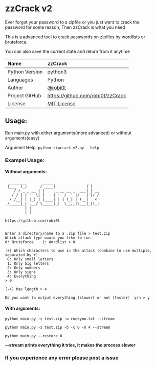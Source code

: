 # zzCrack v2
Ever forgot your password to a zipfile or you just want to crack the password for some reason, Then zzCrack is what you need

This is a advanced tool to crack passwords on zipfiles by wordlists or bruteforce.

You can also save the current state and return from it anytime

Name           | zzCrack
:------------- | :----------------------------------------------------------------------------------------------
Python Version | python3
Languages      | Python
Author         | [@robi0t](https://github.com/robi0t)
Project GitHub | <https://github.com/robi0t/zzCrack>
License        | [MIT License](https://github.com/robi0t/zzCrack/blob/main/LICENSE)


## Usage:
Run main.py with either arguments(more advanced) or without arguments(easy)

Argument Help: ```python zipcrack-v2.py --help```

### Exampel Usage:
#### Without arguments:
```
  _______        _____                _
 |___  (_)      / ____|              | |
    / / _ _ __ | |     _ __ __ _  ___| | __
   / / | | '_ \| |    | '__/ _` |/ __| |/ /
  / /__| | |_) | |____| | | (_| | (__|   <
 /_____|_| .__/ \_____|_|  \__,_|\___|_|\_|
         | |
         |_|

https://github.com/robi0t


Enter a directory/name to a .zip file > test.zip
Which attack type would you like to run
0: Bruteforce    1: Wordlist > 0

[+] Which characters to use in the attack (combine to use multiple, separated by +)
 0: Only small letters
 1: Only big letters
 2: Only numbers
 3: Only signs
 4: Everything
> 0

[-+] Max length > 4

Do you want to output everything (slower) or not (faster)  y/n > y
```

#### With arguments:
```python main.py -z test.zip -w rockyou.txt --stream```

```python main.py -z test.zip -b -c 0 -m 4 --stream```

```python main.py --restore 0```

**--stream prints everything it tries, it makes the process slower**


### If you experience any error please post a issue
